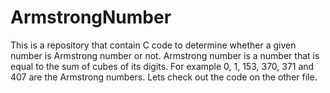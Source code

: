 # ArmstrongNumber
This is a repository that contain C code to determine whether a given number is Armstrong number or not.
Armstrong number is a number that is equal to the sum of cubes of its digits. For example 0, 1, 153, 370, 371 and 407 are the Armstrong numbers.
Lets check out the code on the other file.
